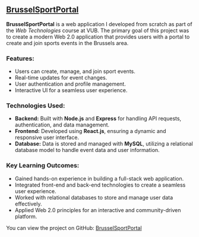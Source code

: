 ## [BrusselSportPortal](https://github.com/yourusername/BrusselSportPortal)

**BrusselSportPortal** is a web application I developed from scratch as part of the *Web Technologies* course at VUB. The primary goal of this project was to create a modern Web 2.0 application that provides users with a portal to create and join sports events in the Brussels area.

### Features:
- Users can create, manage, and join sport events.
- Real-time updates for event changes.
- User authentication and profile management.
- Interactive UI for a seamless user experience.

### Technologies Used:
- **Backend:** Built with **Node.js** and **Express** for handling API requests, authentication, and data management.
- **Frontend:** Developed using **React.js**, ensuring a dynamic and responsive user interface.
- **Database:** Data is stored and managed with **MySQL**, utilizing a relational database model to handle event data and user information.

### Key Learning Outcomes:
- Gained hands-on experience in building a full-stack web application.
- Integrated front-end and back-end technologies to create a seamless user experience.
- Worked with relational databases to store and manage user data effectively.
- Applied Web 2.0 principles for an interactive and community-driven platform.

You can view the project on GitHub: [BrusselSportPortal](https://github.com/yourusername/BrusselSportPortal)
